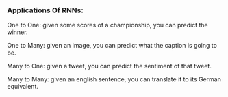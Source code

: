 ### Applications Of RNNs:

One to One: given some scores of a championship, you can predict the winner. 

One to Many: given an image, you can predict what the caption is going to be.

Many to One: given a tweet, you can predict the sentiment of that tweet. 

Many to Many: given an english sentence, you can translate it to its German equivalent. 
